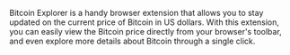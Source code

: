 Bitcoin Explorer is a handy browser extension that allows you to stay updated on the current price of Bitcoin in US dollars. With this extension, you can easily view the Bitcoin price directly from your browser's toolbar, and even explore more details about Bitcoin through a single click.
